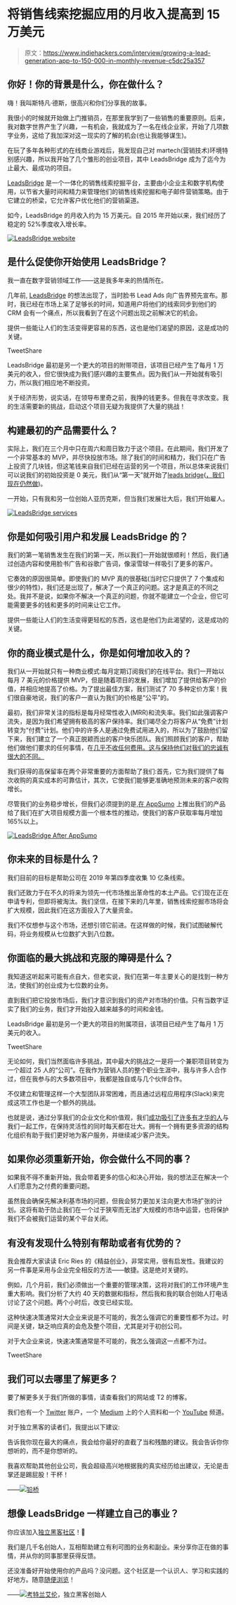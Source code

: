 # 将销售线索挖掘应用的月收入提高到 15 万美元

> 原文：<https://www.indiehackers.com/interview/growing-a-lead-generation-app-to-150-000-in-monthly-revenue-c5dc25a357>

## 你好！你的背景是什么，你在做什么？

嗨！我叫斯特凡·德斯，很高兴和你们分享我的故事。

我很小的时候就开始做上门推销员，在那里我学到了一些销售的重要原则。后来，我对数字世界产生了兴趣，一有机会，我就成为了一名在线企业家，开始了几项数字业务，这给了我加深对这一现实的了解的机会(也让我能够谋生)。

在玩了多年各种形式的在线商业游戏后，我发现自己对 martech(营销技术)环境特别感兴趣，所以我开始了几个雏形的创业项目，其中 LeadsBridge 成为了迄今为止最大、最成功的项目。

[LeadsBridge](http://leadsbridge.io/2mWSfgr) 是一个一体化的销售线索挖掘平台，主要由小企业主和数字机构使用，以节省大量时间和精力来管理他们的销售线索挖掘和电子邮件营销策略。由于它建立的桥梁，它允许客户优化他们的营销渠道。

如今，LeadsBridge 的月收入约为 15 万美元。自 2015 年开始以来，我们经历了稳定的 52%季度收入增长率。

[![LeadsBridge website](img/d4be42c2039480c00fa307291493d4cd.png)](http://leadsbridge.io/2mWSfgr) 

## 是什么促使你开始使用 LeadsBridge？

我一直在数字营销领域工作——这是我多年来的热情所在。

几年前, [LeadsBridge](http://leadsbridge.io/2mWSfgr) 的想法出现了，当时脸书 Lead Ads 向广告界预先宣布。那时，我已经在市场上呆了足够长的时间，知道用户将他们的线索同步到他们的 CRM 会有一个痛点，所以我看到了在这个问题出现之前解决它的机会。

提供一些能让人们的生活变得更容易的东西，这也是他们渴望的原因，这是成功的关键。

TweetShare

LeadsBridge 最初是另一个更大的项目的附带项目，该项目已经产生了每月 1 万美元的收入，但它很快成为我们感兴趣的主要焦点。因为我们从一开始就有吸引力，所以我们相应地不断投资。

关于经济形势，说实话，在领导布里奇之前，我挣的钱更多。但我在寻求改变。我的生活需要新的挑战，启动这个项目无疑为我提供了大量的挑战！

## 构建最初的产品需要什么？

实际上，我们在三个月中只在周六和周日致力于这个项目。在此期间，我们开发了一个非常基本的 MVP，并尽快投放市场。除了我们的时间和精力，我们只在广告上投资了几块钱，但这笔钱来自我们已经在运营的另一个项目，所以总体来说我们可以说我们的初始投资是 0 美元，我们从“第一天”就开始了[leads bridge](http://leadsbridge.io/2mWSfgr)([，我们现在仍然做](https://hackernoon.com/how-we-bootstrapped-our-startup-to-1m-in-12-months-and-you-can-too-dad55578062c))。

一开始，只有我和另一位创始人亚历克斯，但当我们发展壮大后，我们开始雇人。

[![LeadsBridge services](img/9f9bb1767ee36a63ec383749d9943a3f.png)](http://leadsbridge.io/2mWSfgr) 

## 你是如何吸引用户和发展 LeadsBridge 的？

我们的第一笔销售发生在我们的第一天，所以我们一开始就很顺利！然后，我们通过创造内容和使用脸书广告和谷歌广告词，像滚雪球一样吸引了更多的客户。

它奏效的原因很简单。即使我们的 MVP 真的很基础(当时它只提供了 7 个集成和很少的特性)，我们还是出现了，解决了一个真正的问题。这才是真正的不同之处。我并不是说，如果你不解决一个真正的问题，你就不能建立一个企业，但它可能需要更多的钱和更多的时间来让它工作。

提供一些能让人们的生活变得更轻松的东西，这也是他们为此渴望的，这是成功的关键。

## 你的商业模式是什么，你是如何增加收入的？

我们从一开始就只有一种商业模式:每月定期订阅我们的在线平台。我们一开始以每月 7 美元的价格提供 MVP，但是随着项目的发展，我们增加了提供给客户的价值，并相应地提高了价格。为了提出最佳方案，我们测试了 70 多种定价方案！我们很自豪地说，我们的客户一直认为我们的价格是“公平”的。

最初，我们非常关注的指标是每月经常性收入(MRR)和流失率。我们如此强调客户流失，是因为我们希望拥有极高的客户保持率。我们竭尽全力将客户从“免费”计划转变为“付费”计划。他们中的许多人是通过免费试用进入的，所以为了鼓励他们留下来，我们建立了一个真正脱颖而出的客户快乐团队。我们照顾我们的客户，帮助他们做他们要求的任何事情，在[几乎不收任何费用。这与保持他们对我们的忠诚有很大的不同。](https://medium.com/@leadsbridge/how-we-bootstrapped-our-startup-to-1m-in-12-months-and-you-can-too-dad55578062c)

我们获得的高保留率在两个非常重要的方面帮助了我们:首先，它为我们提供了每次收购的真实成本的可靠估计，其次，它使我们能够更准确地预测未来的客户收购增长。

尽管我们的业务稳步增长，但我们必须提到的是,[在 AppSumo](https://hackernoon.com/why-you-want-to-be-featured-on-appsumo-even-if-its-risky-f6b60c8c0ab1) 上推出我们的产品给了我们在扩大项目规模方面一个根本性的推动，使我们的客户获取率每月增加 165%以上。

[![LeadsBridge After AppSumo](img/4d6f87cf7cb6983c083d2eadbf4b5860.png)](http://leadsbridge.io/2mWSfgr) 

## 你未来的目标是什么？

我们目前的目标是帮助公司在 2019 年第四季度收集 10 亿条线索。

我们还致力于在不久的将来为领先一代市场推出革命性的本土产品。它们现在正在申请专利，但即将被淘汰。我们坚信，在接下来的几年里，销售线索挖掘市场将会扩大规模，因此我们在这方面投入了大量资金。

我们不仅想参与这个市场，还想引领它前进。在这样做的时候，我们试图破解代码，将业务规模从七位数扩大到八位数。

## 你面临的最大挑战和克服的障碍是什么？

我知道这听起来可能有点自大，但老实说，我们在第一年主要关心的是找到一种方法，使我们的创业成为七位数的业务。

直到我们把它投放市场后，我们才意识到我们的资产对市场的价值。只有当数字证实了我们的业务，我们才开始投入越来越多的时间和金钱。

LeadsBridge 最初是另一个更大的项目的附属项目，该项目已经产生了每月 1 万美元的收入。

TweetShare

无论如何，我们当然面临许多挑战，其中最大的挑战之一是将一个兼职项目转变为一个超过 25 人的“公司”。在我作为营销人员的整个职业生涯中，我与许多人合作过，但在我参与的大多数项目中，我都是独自或与几个伙伴合作。

不仅建立和管理这样一个大型团队非常困难，而且通过远程应用程序(Slack)来完成这项工作也是一个额外的挑战。

也就是说，通过分享我们的企业文化和价值观，我们[成功吸引了许多有才华的人](https://medium.com/@leadsbridge/how-we-built-a-25-talents-team-in-8-months-with-almost-no-money-d8732465a41f)与我们一起工作，在保持灵活性的同时每天都在壮大。拥有一个拥有更多资源的结构化组织有助于我们更好地为客户服务，并继续减少客户流失。

## 如果你必须重新开始，你会做什么不同的事？

如果我不得不重新开始，我会带着更多的信心和决心开始，我的想法正在解决一个人们愿意为之付费的重要问题。

虽然我会确保先解决利基市场的问题，但我会努力更加关注向更大市场扩张的计划。这将有助于防止我们在一个过于狭窄而无法扩大规模的市场中运营，也将保护我们不会被我们运营的某个平台关闭。

## 有没有发现什么特别有帮助或者有优势的？

我会推荐大家读读 Eric Ries 的《精益创业》，非常实用，很有启发性。我建议的另一件事是采用与企业完全相反的方法——敏捷。这是绝对关键的。

例如，几个月前，我们必须做出一个重要的管理决策，这将对我们的工作环境产生重大影响。我们分析了大约 40 天的数据和指标，然后我和我的联合创始人打电话讨论了这个问题。两个小时后，改变已经实现。

这种快速决策通常对大企业来说是不可能的，我怎么强调它的重要性都不为过。时间是关键，缺乏响应真的会危及整个项目，尤其是对于初创公司。

对于大企业来说，快速决策通常是不可能的，我怎么强调这一点都不为过。

TweetShare

## 我们可以去哪里了解更多？

要了解更多关于我们所做的事情，请查看我们的网站或 T2 的博客。

我们也有一个 [Twitter](https://twitter.com/LeadsBridge) 账户，一个 [Medium](https://medium.com/@leadsbridge) 上的个人资料和一个 [YouTube](https://www.youtube.com/channel/UCml6sDXzUSHTJarxe327J3g) 频道。

对于独立黑客的读者们，我提出以下建议:

告诉我你现在最大的痛点，我会给你最好的直截了当和残酷的建议。我会告诉你你想听的，而不是你想听的。

我喜欢帮助其他创业公司，我会超级高兴地根据我的真实经历给出建议，无论是击掌还是踢屁股！干杯！

——[<picture id="ember5337044" class="user-avatar ember-view user-link__avatar">![](img/82bd3bb4769a3aa1cd13889ee7c0fa91.png)</picture>铅桥](/leadsbridge?id=xgeKSVtwFcP3I1011UjHaoe8Hoi2)

## 想像 LeadsBridge 一样建立自己的事业？

你应该加入[独立黑客社区](/)！🤗

我们是几千名创始人，互相帮助建立有利可图的业务和副业。来分享你正在做的事情，并从你的同事那里获得反馈。

还没准备好开始使用你的产品吗？没问题。这个社区是一个认识人、学习和实践的好地方。随意[随便浏览](/)！

——[<picture id="ember5337049" class="user-avatar ember-view user-link__avatar">![](img/82bd3bb4769a3aa1cd13889ee7c0fa91.png)</picture>考特兰艾伦](/csallen?id=ibTLPyjwVebnZjMGKvz6ztarnuV2)，独立黑客创始人